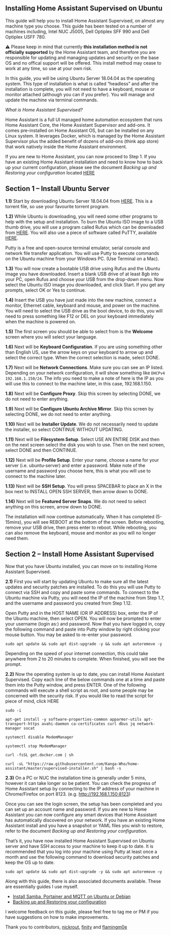 ## Installing Home Assistant Supervised on Ubuntu

This guide will help you to install Home Assistant Supervised, on almost any machine type you choose. This guide has been tested on a number of machines including, Intel NUC J5005, Dell Optiplex SFF 990 and Dell Optiplex USFF 780. 

:warning: Please keep in mind that currently **this installation method is not officially supported** by the Home Assistant team, and therefore you are responsible for updating and managing updates and security on the base OS and no offical support will be offered. This install method may cease to work at any time, so use at your own risk.

In this guide, you will be using Ubuntu Server 18.04.04 as the operating system. This type of installation is what is called “headless” and after the installation is complete, you will not need to have a keyboard, mouse or monitor attached (although you can if you prefer). You will manage and update the machine via terminal commands.

*What is Home Assistant Supervised?*

Home Assistant is a full UI managed home automation ecosystem that runs Home Assistant Core, the Home Assistant Supervisor and add-ons. It comes pre-installed on Home Assistant OS, but can be installed on any Linux system. It leverages Docker, which is managed by the Home Assistant Supervisor plus the added benefit of dozens of add-ons (think app store) that work natively inside the Home Assistant environment.

If you are new to Home Assistant, you can now proceed to Step 1. If you have an existing Home Assistant installation and need to know how to back up your current configuration, please see the document  *Backing up and Restoring your configuration* located  [HERE](https://github.com/Kanga-Who/home-assistant/blob/master/Backup%20and%20restore%20your%20config.md)

## Section 1 – Install Ubuntu Server

**1.1)** Start by downloading Ubuntu Server 18.04.04 from [HERE](https://ubuntu.com/download/alternative-downloads). This is a torrent file, so use your favourite torrent program.

**1.2)** While Ubuntu is downloading, you will need some other programs to help with the setup and installation. To burn the Ubuntu ISO image to a USB thumb drive, you will use a program called Rufus which can be downloaded from [HERE](https://rufus.ie/). You will also use a piece of software called PuTTY, available [HERE](https://www.chiark.greenend.org.uk/~sgtatham/putty/latest.html). 

Putty is a free and open-source terminal emulator, serial console and network file transfer application. You will use Putty to execute commands on the Ubuntu machine from your Windows PC. (Use Terminal on a Mac).

**1.3)** You will now create a bootable USB drive using Rufus and the Ubuntu image you have downloaded. Insert a blank USB drive of at least 8gb into your PC, open Rufus and choose your USB from the drop-down menu. Now select the Ubuntu ISO image you downloaded, and click Start. If you get any prompts, select OK or Yes to continue.

**1.4)** Insert the USB you have just made into the new machine, connect a monitor, Ethernet cable, keyboard and mouse, and power on the machine. You will need to select the USB drive as the boot device, to do this, you will need to press something like F12 or DEL on your keyboard immediately when the machine is powered on.

**1.5)** The first screen you should be able to select from is the **Welcome** screen where you will select your language.

**1.6)** Next will be **Keyboard Configuration**. If you are using something other than English US, use the arrow keys on your keyboard to arrow up and select the correct type. When the correct selection is made, select DONE.

**1.7)** Next will be **Network Connections**. Make sure you can see an IP listed. Depending on your network configuration, it will show something like `DHCPv4 192.168.1.150/24`. The info you need to make a note of here is the IP as you will use this to connect to the machine later, in this case, 192.168.1.150.

**1.8)** Next will be **Configure Proxy**. Skip this screen by selecting DONE, we do not need to enter anything.

**1.9)** Next will be **Configure Ubuntu Archive Mirror**. Skip this screen by selecting DONE, we do not need to enter anything.

**1.10)** Next will be **Installer Update**. We do not necessarily need to update the installer, so select CONTINUE WITHOUT UPDATING.

**1.11)** Next will be **Filesystem Setup**. Select USE AN ENTIRE DISK and then on the next screen select the disk you wish to use. Then on the next screen, select DONE and then CONTINUE.

**1.12)** Next will be **Profile Setup**. Enter your name, choose a name for your server (i.e. ubuntu-server) and enter a password. Make note of the username and password you choose here, this is what you will use to connect to the machine later.

**1.13)** Next will be **SSH Setup**. You will press SPACEBAR to place an X in the box next to INSTALL OPEN SSH SERVER, then arrow down to DONE.

**1.14)** Next will be **Featured Server Snaps**. We do not need to select anything on this screen, arrow down to DONE. 

The installation will now continue automatically. When it has completed (5-15mins), you will see REBOOT at the bottom of the screen. Before rebooting, remove your USB drive, then press enter to reboot. While rebooting, you can also remove the keyboard, mouse and monitor as you will no longer need them.

## Section 2 – Install Home Assistant Supervised

Now that you have Ubuntu installed, you can move on to installing Home Assistant Supervised.

**2.1)** First you will start by updating Ubuntu to make sure all the latest updates and security patches are installed. To do this you will use Putty to connect via SSH and copy and paste some commands. To connect to the Ubuntu machine via Putty, you will need the IP of the machine from Step 1.7, and the username and password you created from Step 1.12.

Open Putty and in the HOST NAME (OR IP ADDRESS) box, enter the IP of the Ubuntu machine, then select OPEN. You will now be prompted to enter your username (login as:) and password. Now that you have logged in, copy the following command and paste into Putty window by right clicking your mouse button. You may be asked to re-enter your password.
```
sudo apt update && sudo apt dist-upgrade -y && sudo apt autoremove -y
```
Depending on the speed of your internet connection, this could take anywhere from 2 to 20 minutes to complete. When finished, you will see the prompt.

**2.2)** Now the operating system is up to date, you can install Home Assistant Supervised. Copy each line of the below commands one at a time and paste them into the Putty window, and press ENTER. One of the following commands will execute a shell script as root, and some people may be concerned with the security risk. If you would like to read the script for piece of mind, click HERE
```
sudo -i

apt-get install -y software-properties-common apparmor-utils apt-transport-https avahi-daemon ca-certificates curl dbus jq network-manager socat

systemctl disable ModemManager

systemctl stop ModemManager

curl -fsSL get.docker.com | sh

curl -sL "https://raw.githubusercontent.com/Kanga-Who/home-assistant/master/supervised-installer.sh" | bash -s
```

**2.3)** On a PC or NUC the installation time is generally under 5 mins, however it can take longer so be patient. You can check the progress of Home Assistant setup by connecting to the IP address of your machine in Chrome/Firefox on port 8123. (e.g. http://192.168.1.150:8123) 

Once you can see the login screen, the setup has been completed and you can set up an account name and password. If you are new to Home Assistant you can now configure any smart devices that Home Assistant has automatically discovered on your network. If you have an existing Home Assistant install and you have a snapshot or YAML files you wish to restore, refer to the document *Backing up and Restoring your configuration.*

That’s it, you have now installed Home Assistant Supervised on Ubuntu server and have SSH access to your machine to keep it up to date. It is recommended that you log into your machine using Putty at least once a month and use the following command to download security patches and keep the OS up to date.
```
sudo apt update && sudo apt dist-upgrade -y && sudo apt autoremove –y
```
Along with this guide, there is also associated documents available. These are essentially guides I use myself.

- [Install Samba, Portainer and MQTT on Ubuntu or Debian](https://github.com/Kanga-Who/home-assistant/blob/master/Install%20Samba%2C%20Portainer%20and%20MQTT.md)
- [Backing up and Restoring your configuration](https://github.com/Kanga-Who/home-assistant/blob/master/Backup%20and%20restore%20your%20config.md)

I welcome feedback on this guide, please feel free to tag me or PM if you have suggestions on how to make improvements.

Thank you to contributors, [nickrout](https://community.home-assistant.io/u/nickrout/), [finity](https://community.home-assistant.io/u/finity) and [flamingm0e](https://community.home-assistant.io/u/flamingm0e)
